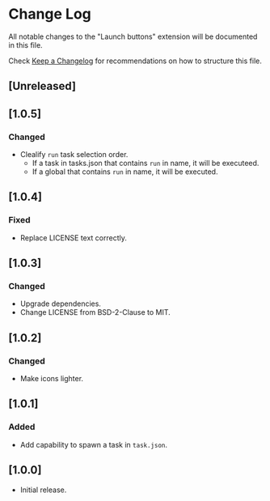 # Change Log

All notable changes to the "Launch buttons" extension will be documented in this file.

Check [Keep a Changelog](http://keepachangelog.com/) for recommendations on how to structure this file.

## [Unreleased]

## [1.0.5]

### Changed

- Clealify `run` task selection order.
  - If a task in tasks.json that contains `run` in name, it will be executeed.
  - If a global that contains `run` in name, it will be executed.

## [1.0.4]

### Fixed

- Replace LICENSE text correctly.

## [1.0.3]

### Changed

- Upgrade dependencies.
- Change LICENSE from BSD-2-Clause to MIT.

## [1.0.2]

### Changed

- Make icons lighter.

## [1.0.1]

### Added

- Add capability to spawn a task in `task.json`.

## [1.0.0]

- Initial release.
